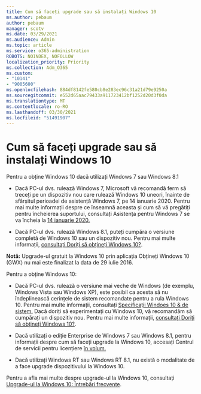 ```yaml
---
title: Cum să faceți upgrade sau să instalați Windows 10
ms.author: pebaum
author: pebaum
manager: scotv
ms.date: 03/29/2021
ms.audience: Admin
ms.topic: article
ms.service: o365-administration
ROBOTS: NOINDEX, NOFOLLOW
localization_priority: Priority
ms.collection: Adm_O365
ms.custom:
- "10141"
- "9005600"
ms.openlocfilehash: 884df8142fe580cb8e283ec96c31a21d79e9250a
ms.sourcegitcommit: e552d65aac79433a911723412bf1252d20d3f0da
ms.translationtype: MT
ms.contentlocale: ro-RO
ms.lasthandoff: 03/30/2021
ms.locfileid: "51491907"
---
```

# <a name="how-to-upgrade-or-install-windows-10"></a>Cum să faceți upgrade sau să instalați Windows 10

Pentru a obține Windows 10 dacă utilizați Windows 7 sau Windows 8.1

- Dacă PC-ul dvs. rulează Windows 7, Microsoft vă recomandă ferm să treceți pe un dispozitiv nou care rulează Windows 10 uneori, înainte de sfârșitul perioadei de asistență Windows 7, pe 14 ianuarie 2020. Pentru mai multe informații despre ce înseamnă aceasta și cum să vă pregătiți pentru încheierea suportului, consultați Asistența pentru Windows 7 se va încheia la [14 ianuarie 2020.](https://support.microsoft.com/help/4057281/)

- Dacă PC-ul dvs. rulează Windows 8.1, puteți cumpăra o versiune completă de Windows 10 sau un dispozitiv nou. Pentru mai multe informații, [consultați Doriți să obțineți Windows 10?](https://www.microsoft.com/windows/get-windows-10).

**Notă:** Upgrade-ul gratuit la Windows 10 prin aplicația Obțineți Windows 10 (GWX) nu mai este finalizat la data de 29 iulie 2016.

Pentru a obține Windows 10: 

- Dacă PC-ul dvs. rulează o versiune mai veche de Windows (de exemplu, Windows Vista sau Windows XP), este posibil ca acesta să nu îndeplinească cerințele de sistem recomandate pentru a rula Windows 10. Pentru mai multe informații, consultați [Specificații Windoes 10 & de sistem.](https://www.microsoft.com/windows/windows-10-specifications) Dacă doriți să experimentați cu Windows 10, vă recomandăm să cumpărați un dispozitiv nou. Pentru mai multe informații, [consultați Doriți să obțineți Windows 10?](https://www.microsoft.com/windows/get-windows-10).

- Dacă utilizați o ediție Enterprise de Windows 7 sau Windows 8.1, pentru informații despre cum să faceți upgrade la Windows 10, accesați Centrul de servicii pentru licențiere [în volum.](https://www.microsoft.com/licensing/servicecenter/default.aspx)

- Dacă utilizați Windows RT sau Windows RT 8.1, nu există o modalitate de a face upgrade dispozitivului la Windows 10.

Pentru a afla mai multe despre upgrade-ul la Windows 10, consultați [Upgrade-ul la Windows 10: Întrebări frecvente](https://support.microsoft.com/windows/upgrade-to-windows-10-faq-cce52341-7943-594e-72ce-e1cf00382445).
